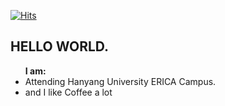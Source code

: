 [![Hits](https://hits.seeyoufarm.com/api/count/incr/badge.svg?url=https%3A%2F%2Fgithub.com%2Fspace2lim&count_bg=%2379C83D&title_bg=%23555555&icon=&icon_color=%23E7E7E7&title=hits&edge_flat=false)](https://hits.seeyoufarm.com)

<h2>HELLO WORLD.</h2>
<ul>
 <strong>I am:</strong>
 <li>Attending Hanyang University ERICA Campus.</li>
 <li>and I like Coffee a lot</li>
</ul>
